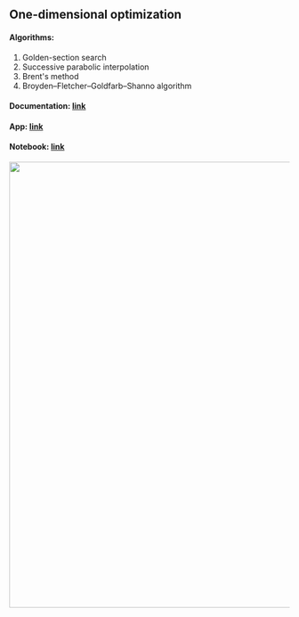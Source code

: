 ## One-dimensional optimization
#### Algorithms:
1. Golden-section search 
2. Successive parabolic interpolation
3. Brent's method
4. Broyden–Fletcher–Goldfarb–Shanno algorithm

#### Documentation: [link](https://github.com/vktrbr/optimization_ml/blob/main/OneDimensionalOptimization/One%20Dimensional%20Optimization.pdf)

#### App: [link](https://share.streamlit.io/vktrbr/optimization_ml/main/OneDimensionalOptimization/streamlit_app.py)

#### Notebook: [link](https://github.com/vktrbr/optimization_ml/blob/main/OneDimensionalOptimization/example_notebook.ipynb)
<img src="https://user-images.githubusercontent.com/52676181/159581753-dc4cad29-a578-4e51-ad68-6b172214381a.png" width="800" />
